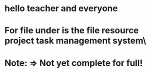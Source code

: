 # hello teacher and everyone

# For file under is the file resource project task management system\

# **Note**: => Not yet complete for full!
